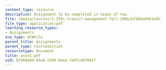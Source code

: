 ```yaml
---
content_type: resource
description: Assignment to be completed in teams of two.
file: /media/courses/1-259j-transit-management-fall-2006/bfd60a8981e853980eea7e6fcd4704ef_assn1.pdf
file_type: application/pdf
learning_resource_types:
- Assignments
ocw_type: OCWFile
parent_title: Assignments
parent_type: CourseSection
resourcetype: Document
title: assn1.pdf
uid: bfd60a89-81e8-5398-0eea-7e6fcd4704ef
---
```

